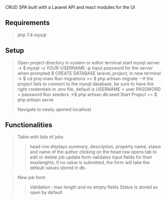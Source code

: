 CRUD SPA built with a Laravel API and react modules for the UI

## Requirements
>php 7.4
>mysql

## Setup
>Open project directory in system or editor terminal 
>start mysql server -> $ mysql -u YOUR-USERNAME -p 
>Input password for the server when prompted
>$ CREATE DATABASE laravel_project;
>In new terminal -> $ cd proj-main
>Run migrations >> $ php artisan migrate
--If the project fails to connect to the mysql database, be sure to have the right credentials in .env file, default is USERNAME = user PASSWORD = password 
>Run seeders ->$ php artisan db:seed
>Start Project >> $ php artisan serve

>Navigate to newly opened localhost

## Functionalities
>Table with lists of jobs
>> head row displays summary, description, property name, status and name of the author
>> clicking on the head row opens tab to edit or delete job
>> update form validates input fields for their maxlenghts, if no value is submitted, the form will take the default values stored in db.

>New job form
>>Validation : max length and no empty fields
>>Status is stored as open by default


